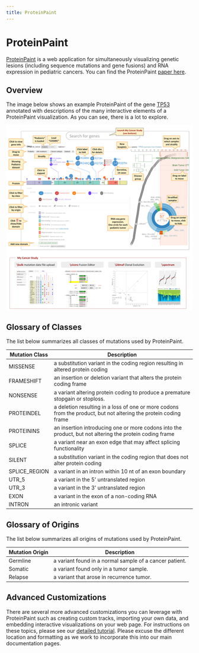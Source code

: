 ```yaml
---
title: ProteinPaint
---
```


# ProteinPaint

[ProteinPaint](https://pecan.stjude.cloud/proteinpaint) is a web application for simultaneously visualizing genetic lesions (including sequence mutations and gene fusions) and RNA expression in pediatric cancers. You can find the ProteinPaint [paper here](https://www.nature.com/articles/ng.3466). 

## Overview
The image below shows an example ProteinPaint of the gene [TP53](https://pecan.stjude.cloud/proteinpaint/TP53) annotated with descriptions of the many interactive elements of a ProteinPaint visualization. As you can see, there is a lot to explore.

![](./protein_paint_overview.png)


## Glossary of Classes 

The list below summarizes all classes of mutations used by ProteinPaint.

| Mutation Class | Description                                                                                                      |
| -------------- | ---------------------------------------------------------------------------------------------------------------- |
| MISSENSE       | a substitution variant in the coding region resulting in altered protein coding                                  |
| FRAMESHIFT     | an insertion or deletion variant that alters the protein coding frame                                            |
| NONSENSE       | a variant altering protein coding to produce a premature stopgain or stoploss.                                   |
| PROTEINDEL     | a deletion resulting in a loss of one or more codons from the product, but not altering the protein coding frame |
| PROTEININS     | an insertion introducing one or more codons into the product, but not altering the protein coding frame          |
| SPLICE         | a variant near an exon edge that may affect splicing functionality                                               |
| SILENT         | a substitution variant in the coding region that does not alter protein coding                                   |
| SPLICE_REGION  | a variant in an intron within 10 nt of an exon boundary                                                          |
| UTR_5          | a variant in the 5' untranslated region                                                                          |
| UTR_3          | a variant in the 3' untranslated region                                                                          |
| EXON           | a variant in the exon of a non-coding RNA                                                                        |
| INTRON         | an intronic variant                                                                                              |

## Glossary of Origins

The list below summarizes all origins of mutations used by ProteinPaint.

| Mutation Origin | Description                                             |
| --------------- | ------------------------------------------------------- |
| Germline        | a variant found in a normal sample of a cancer patient. |
| Somatic         | a variant found only in a tumor sample.                 |
| Relapse         | a variant that arose in recurrence tumor.               |

## Advanced Customizations

There are several more advanced customizations you can leverage with ProteinPaint such as creating custom tracks, importing your own data, and embedding interactive visualizations on your web page. For instructions on these topics, please see our [detailed tutorial](https://docs.google.com/document/d/1JWKq3ScW62GISFGuJvAajXchcRenZ3HAvpaxILeGaw0/edit). Please excuse the different location and formatting as we work to incorporate this into our main documentation pages.
